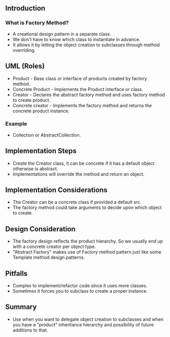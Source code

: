 ## Introduction

### What is Factory Method?
- A creational design pattern in a separate class.
- We don't have to know which class to instantiate in advance.
- It allows it by letting the object creation to subclasses through method overriding.


## UML (Roles)
- Product - Base class or interface of products created by factory method.
- Concrete Product - Implements the Product interface or class.
- Creator - Declares the abstract factory method and uses factory method to create product.
- Concrete creator - Implements the factory method and returns the concrete product instance.

### Example
- Collection or AbstractCollection.


## Implementation Steps

- Create the Creator class, it can be concrete if it has a default object otherwise is abstract.
- Implementations will override the method and return an object.


## Implementation Considerations

- The Creator can be a concrete class if provided a default src.
- The factory method could take arguments to decide upon which object to create.


## Design Consideration
- The factory design reflects the product hierarchy. So we usually end up with a concrete creator per object type.
- "Abstract Factory" makes use of Factory method pattern just like some Template method design patterns.


## Pitfalls

- Complex to implement/refactor code since it uses more classes.
- Sometimes it forces you to subclass to create a proper instance.


## Summary
- Use when you want to delegate object creation to subclasses and when you have a "product" inheritance
      hierarchy and possibility of future additions to that.
